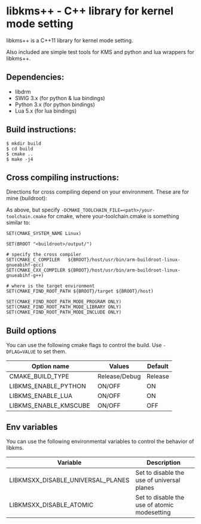 # libkms++ - C++ library for kernel mode setting

libkms++ is a C++11 library for kernel mode setting.

Also included are simple test tools for KMS and python and lua wrappers for libkms++.

## Dependencies:

- libdrm
- SWIG 3.x (for python & lua bindings)
- Python 3.x (for python bindings)
- Lua 5.x (for lua bindings)

## Build instructions:

```
$ mkdir build
$ cd build
$ cmake ..
$ make -j4
```

## Cross compiling instructions:

Directions for cross compiling depend on your environment. These are for mine (buildroot):

As above, but specify `-DCMAKE_TOOLCHAIN_FILE=<path>/your-toolchain.cmake` for cmake, where your-toolchain.cmake is something similar to:

```
SET(CMAKE_SYSTEM_NAME Linux)

SET(BROOT "<buildroot>/output/")

# specify the cross compiler
SET(CMAKE_C_COMPILER   ${BROOT}/host/usr/bin/arm-buildroot-linux-gnueabihf-gcc)
SET(CMAKE_CXX_COMPILER ${BROOT}/host/usr/bin/arm-buildroot-linux-gnueabihf-g++)

# where is the target environment
SET(CMAKE_FIND_ROOT_PATH ${BROOT}/target ${BROOT}/host)

SET(CMAKE_FIND_ROOT_PATH_MODE_PROGRAM ONLY)
SET(CMAKE_FIND_ROOT_PATH_MODE_LIBRARY ONLY)
SET(CMAKE_FIND_ROOT_PATH_MODE_INCLUDE ONLY)
```

## Build options

You can use the following cmake flags to control the build. Use `-DFLAG=VALUE` to set them.

Option name          | Values        | Default
-------------------- | ------------- | --------
CMAKE_BUILD_TYPE     | Release/Debug | Release
LIBKMS_ENABLE_PYTHON | ON/OFF        | ON
LIBKMS_ENABLE_LUA    | ON/OFF        | ON
LIBKMS_ENABLE_KMSCUBE | ON/OFF       | OFF

## Env variables

You can use the following environmental variables to control the behavior of libkms.

Variable                          | Description
--------------------------------- | -------------
LIBKMSXX_DISABLE_UNIVERSAL_PLANES | Set to disable the use of universal planes
LIBKMSXX_DISABLE_ATOMIC           | Set to disable the use of atomic modesetting
